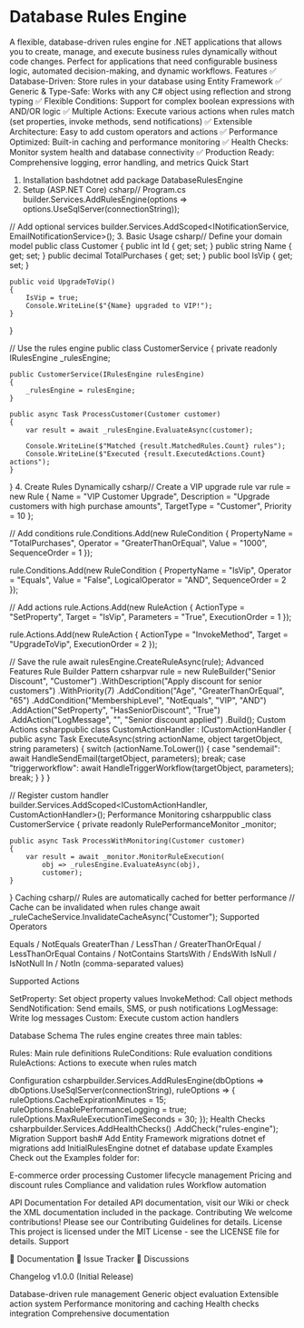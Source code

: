 # Database Rules Engine

A flexible, database-driven rules engine for .NET applications that allows you to create, manage, and execute business rules dynamically without code changes. Perfect for applications that need configurable business logic, automated decision-making, and dynamic workflows.
Features
✅ Database-Driven: Store rules in your database using Entity Framework
✅ Generic & Type-Safe: Works with any C# object using reflection and strong typing
✅ Flexible Conditions: Support for complex boolean expressions with AND/OR logic
✅ Multiple Actions: Execute various actions when rules match (set properties, invoke methods, send notifications)
✅ Extensible Architecture: Easy to add custom operators and actions
✅ Performance Optimized: Built-in caching and performance monitoring
✅ Health Checks: Monitor system health and database connectivity
✅ Production Ready: Comprehensive logging, error handling, and metrics
Quick Start
1. Installation
bashdotnet add package DatabaseRulesEngine
2. Setup (ASP.NET Core)
csharp// Program.cs
builder.Services.AddRulesEngine(options =>
    options.UseSqlServer(connectionString));

// Add optional services
builder.Services.AddScoped<INotificationService, EmailNotificationService>();
3. Basic Usage
csharp// Define your domain model
public class Customer
{
    public int Id { get; set; }
    public string Name { get; set; }
    public decimal TotalPurchases { get; set; }
    public bool IsVip { get; set; }
    
    public void UpgradeToVip()
    {
        IsVip = true;
        Console.WriteLine($"{Name} upgraded to VIP!");
    }
}

// Use the rules engine
public class CustomerService
{
    private readonly IRulesEngine _rulesEngine;
    
    public CustomerService(IRulesEngine rulesEngine)
    {
        _rulesEngine = rulesEngine;
    }
    
    public async Task ProcessCustomer(Customer customer)
    {
        var result = await _rulesEngine.EvaluateAsync(customer);
        
        Console.WriteLine($"Matched {result.MatchedRules.Count} rules");
        Console.WriteLine($"Executed {result.ExecutedActions.Count} actions");
    }
}
4. Create Rules Dynamically
csharp// Create a VIP upgrade rule
var rule = new Rule
{
    Name = "VIP Customer Upgrade",
    Description = "Upgrade customers with high purchase amounts",
    TargetType = "Customer",
    Priority = 10
};

// Add conditions
rule.Conditions.Add(new RuleCondition
{
    PropertyName = "TotalPurchases",
    Operator = "GreaterThanOrEqual", 
    Value = "1000",
    SequenceOrder = 1
});

rule.Conditions.Add(new RuleCondition
{
    PropertyName = "IsVip",
    Operator = "Equals",
    Value = "False",
    LogicalOperator = "AND",
    SequenceOrder = 2
});

// Add actions
rule.Actions.Add(new RuleAction
{
    ActionType = "SetProperty",
    Target = "IsVip",
    Parameters = "True",
    ExecutionOrder = 1
});

rule.Actions.Add(new RuleAction
{
    ActionType = "InvokeMethod", 
    Target = "UpgradeToVip",
    ExecutionOrder = 2
});

// Save the rule
await rulesEngine.CreateRuleAsync(rule);
Advanced Features
Rule Builder Pattern
csharpvar rule = new RuleBuilder("Senior Discount", "Customer")
    .WithDescription("Apply discount for senior customers")
    .WithPriority(7)
    .AddCondition("Age", "GreaterThanOrEqual", "65")
    .AddCondition("MembershipLevel", "NotEquals", "VIP", "AND")
    .AddAction("SetProperty", "HasSeniorDiscount", "True")
    .AddAction("LogMessage", "", "Senior discount applied")
    .Build();
Custom Actions
csharppublic class CustomActionHandler : ICustomActionHandler
{
    public async Task ExecuteAsync(string actionName, object targetObject, string parameters)
    {
        switch (actionName.ToLower())
        {
            case "sendemail":
                await HandleSendEmail(targetObject, parameters);
                break;
            case "triggerworkflow":
                await HandleTriggerWorkflow(targetObject, parameters);
                break;
        }
    }
}

// Register custom handler
builder.Services.AddScoped<ICustomActionHandler, CustomActionHandler>();
Performance Monitoring
csharppublic class CustomerService
{
    private readonly RulePerformanceMonitor _monitor;
    
    public async Task ProcessWithMonitoring(Customer customer)
    {
        var result = await _monitor.MonitorRuleExecution(
            obj => _rulesEngine.EvaluateAsync(obj),
            customer);
    }
}
Caching
csharp// Rules are automatically cached for better performance
// Cache can be invalidated when rules change
await _ruleCacheService.InvalidateCacheAsync("Customer");
Supported Operators

Equals / NotEquals
GreaterThan / LessThan / GreaterThanOrEqual / LessThanOrEqual
Contains / NotContains
StartsWith / EndsWith
IsNull / IsNotNull
In / NotIn (comma-separated values)

Supported Actions

SetProperty: Set object property values
InvokeMethod: Call object methods
SendNotification: Send emails, SMS, or push notifications
LogMessage: Write log messages
Custom: Execute custom action handlers

Database Schema
The rules engine creates three main tables:

Rules: Main rule definitions
RuleConditions: Rule evaluation conditions
RuleActions: Actions to execute when rules match

Configuration
csharpbuilder.Services.AddRulesEngine(dbOptions => 
    dbOptions.UseSqlServer(connectionString),
    ruleOptions => {
        ruleOptions.CacheExpirationMinutes = 15;
        ruleOptions.EnablePerformanceLogging = true;
        ruleOptions.MaxRuleExecutionTimeSeconds = 30;
    });
Health Checks
csharpbuilder.Services.AddHealthChecks()
    .AddCheck<RulesEngineHealthCheck>("rules-engine");
Migration Support
bash# Add Entity Framework migrations
dotnet ef migrations add InitialRulesEngine
dotnet ef database update
Examples
Check out the Examples folder for:

E-commerce order processing
Customer lifecycle management
Pricing and discount rules
Compliance and validation rules
Workflow automation

API Documentation
For detailed API documentation, visit our Wiki or check the XML documentation included in the package.
Contributing
We welcome contributions! Please see our Contributing Guidelines for details.
License
This project is licensed under the MIT License - see the LICENSE file for details.
Support

📖 Documentation
🐛 Issue Tracker
💬 Discussions

Changelog
v1.0.0 (Initial Release)

Database-driven rule management
Generic object evaluation
Extensible action system
Performance monitoring and caching
Health checks integration
Comprehensive documentation
